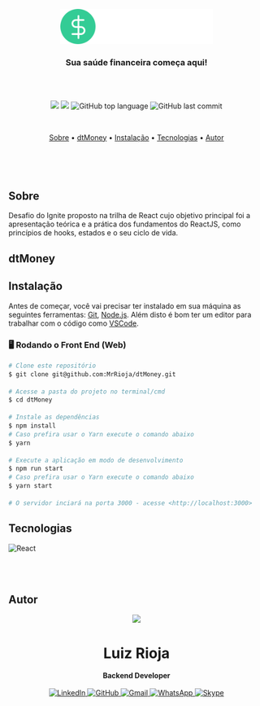 <p align="center">
  <img src="./src/assets/logo.svg" alt="Logo" width="300"/>
  <br>
</p>
<h3 align="center">
  Sua saúde financeira começa aqui!
</h3>

<br><br>

<p align="center">
  <img src="https://img.shields.io/static/v1?label=DT&message=MONEY&color=blueviolet&style=for-the-badge"/>
  <img src="https://img.shields.io/github/license/MrRioja/dtMoney?color=blueviolet&logo=License&style=for-the-badge"/>
  <img alt="GitHub top language" src="https://img.shields.io/github/languages/top/MrRioja/dtMoney?color=blueviolet&logo=TypeScript&logoColor=white&style=for-the-badge">
  <img alt="GitHub last commit" src="https://img.shields.io/github/last-commit/MrRioja/dtMoney?color=blueviolet&style=for-the-badge">
</p>
<br>

<p align="center">
  <a href="#sobre">Sobre</a> •
  <a href="#dtMoney">dtMoney</a> •
  <a href="#instalação">Instalação</a> •
  <a href="#tecnologias">Tecnologias</a> •
  <a href="#autor">Autor</a>  
</p>

<br><br><br>

## Sobre

Desafio do Ignite proposto na trilha de React cujo objetivo principal foi a apresentação teórica e a prática dos fundamentos do ReactJS, como princípios de hooks, estados e o seu ciclo de vida.

## dtMoney

<!-- ![Home da aplicação](./readme/home.png) -->
<!-- ![Modal para cadastro de transação](./readme/transaction-form.png) -->
<!-- ![Demonstração da aplicação](./readme/dtMoney-demo.gif) -->

## Instalação

Antes de começar, você vai precisar ter instalado em sua máquina as seguintes ferramentas:
[Git](https://git-scm.com), [Node.js](https://nodejs.org/en/).
Além disto é bom ter um editor para trabalhar com o código como [VSCode](https://code.visualstudio.com/).

### 🖥️ Rodando o Front End (Web)

```bash
# Clone este repositório
$ git clone git@github.com:MrRioja/dtMoney.git

# Acesse a pasta do projeto no terminal/cmd
$ cd dtMoney

# Instale as dependências
$ npm install
# Caso prefira usar o Yarn execute o comando abaixo
$ yarn

# Execute a aplicação em modo de desenvolvimento
$ npm run start
# Caso prefira usar o Yarn execute o comando abaixo
$ yarn start

# O servidor inciará na porta 3000 - acesse <http://localhost:3000>
```

## Tecnologias

<img align="left" src="https://profilinator.rishav.dev/skills-assets/react-original-wordmark.svg" alt="React" height="75" />

<br><br><br><br>

## Autor

<div align="center">
<img src="https://images.weserv.nl/?url=avatars.githubusercontent.com/u/55336456?v=4&h=100&w=100&fit=cover&mask=circle&maxage=7d" />
<h1>Luiz Rioja</h1>
<strong>Backend Developer</strong>
<br/>
<br/>

<a href="https://linkedin.com/in/luizrioja" target="_blank">
<img alt="LinkedIn" src="https://img.shields.io/badge/linkedin-%230077B5.svg?style=for-the-badge&logo=linkedin&logoColor=white"/>
</a>

<a href="https://github.com/mrrioja" target="_blank">
<img alt="GitHub" src="https://img.shields.io/badge/github-%23121011.svg?style=for-the-badge&logo=github&logoColor=white"/>
</a>

<a href="mailto:lulyrioja@gmail.com?subject=Fala%20Dev" target="_blank">
<img alt="Gmail" src="https://img.shields.io/badge/Gmail-D14836?style=for-the-badge&logo=gmail&logoColor=white" />
</a>

<a href="https://api.whatsapp.com/send?phone=5511933572652" target="_blank">
<img alt="WhatsApp" src="https://img.shields.io/badge/WhatsApp-25D366?style=for-the-badge&logo=whatsapp&logoColor=white"/>
</a>

<a href="https://join.skype.com/invite/tvBbOq03j5Uu" target="_blank">
<img alt="Skype" src="https://img.shields.io/badge/SKYPE-%2300AFF0.svg?style=for-the-badge&logo=Skype&logoColor=white"/>
</a>

<br/>
<br/>
</div>
